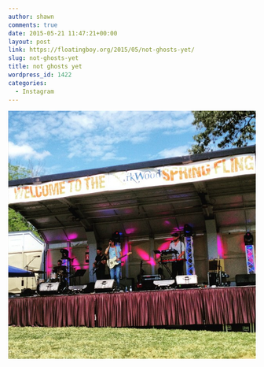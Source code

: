 ```yaml
---
author: shawn
comments: true
date: 2015-05-21 11:47:21+00:00
layout: post
link: https://floatingboy.org/2015/05/not-ghosts-yet/
slug: not-ghosts-yet
title: not ghosts yet
wordpress_id: 1422
categories:
  - Instagram
---
```


[![not ghosts yet](/assets/media/2015/05/11261705_549729955168474_243266539_n.jpg)](/assets/media/2015/05/11261705_549729955168474_243266539_n.jpg)
